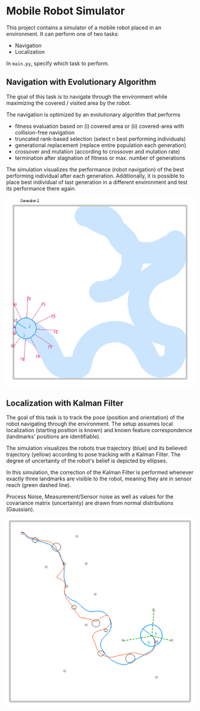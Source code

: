 # Mobile Robot Simulator
This project contains a simulator of a mobile robot placed in an environment. It can perform one of two tasks: 
- Navigation
- Localization

In `main.py`, specify which task to perform.

## Navigation with Evolutionary Algorithm
The goal of this task is to navigate through the environment while maximizing the covered / visited area by the robot.

The navigation is optimized by an evolutionary algorithm that performs 
- fitness evaluation based on (i) covered area or (ii) covered-area with collision-free navigation
- truncated rank-based selection (select n best performing individuals)
- generational replacement (replace entire population each generation)
- crossover and mutation (according to crossover and mutation rate)
- termination after stagnation of fitness or max. number of generations

The simulation visualizes the performance (robot navigation) of the best performing individual after each generation. 
Additionally, it is possible to place best individual of last generation in a different environment and test its performance there again.

![Navigation](./img/navigation.png)

## Localization with Kalman Filter

The goal of this task is to track the pose (position and orientation) of the robot navigating through the environment. The setup assumes local localization (starting position is known) and known feature correspondence (landmarks' positions are identifiable). 

The simulation visualizes the robots true trajectory (blue) and its believed trajectory (yellow) according to pose tracking with a Kalman Filter. The degree of uncertainty of the robot's belief is depicted by ellipses.

In this simulation, the correction of the Kalman Filter is performed whenever exactly three landmarks are visible to the robot, meaning they are in sensor reach (green dashed line).

Process Noise, Measurement/Sensor noise as well as values for the covariance matrix (uncertainty) are drawn from normal distributions (Gaussian).

![Localization](./img/localization.png)